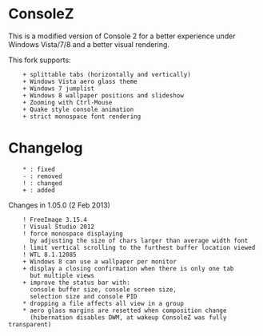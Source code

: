 ConsoleZ
========

This is a modified version of Console 2 for a better experience under Windows Vista/7/8 and a better visual rendering.

This fork supports:

        + splittable tabs (horizontally and vertically)
        + Windows Vista aero glass theme
        + Windows 7 jumplist
        + Windows 8 wallpaper positions and slideshow
        + Zooming with Ctrl-Mouse
        + Quake style console animation
        + strict monospace font rendering

Changelog
=========

        * : fixed
        - : removed
        ! : changed
        + : added

Changes in 1.05.0 (2 Feb 2013)

        ! FreeImage 3.15.4
        ! Visual Studio 2012
        ! force monospace displaying
          by adjusting the size of chars larger than average width font
        ! limit vertical scrolling to the furthest buffer location viewed
        ! WTL 8.1.12085
        + Windows 8 can use a wallpaper per monitor
        + display a closing confirmation when there is only one tab
          but multiple views
        + improve the status bar with:
          console buffer size, console screen size,
          selection size and console PID
        * dropping a file affects all view in a group
        * aero glass margins are resetted when composition change
          (hibernation disables DWM, at wakeup ConsoleZ was fully transparent)
